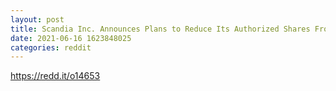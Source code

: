 ```yaml
--- 
layout: post 
title: Scandia Inc. Announces Plans to Reduce Its Authorized Shares From 20 Billion To 500 Million 
date: 2021-06-16 1623848025 
categories: reddit 
--- 
```

https://redd.it/o14653